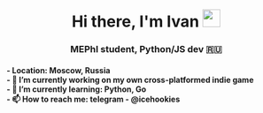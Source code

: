 <h1 align="center">Hi there, I'm Ivan 
<img src="https://github.com/blackcater/blackcater/raw/main/images/Hi.gif" height="32"/></h1>
<h3 align="center">MEPhI student, Python/JS dev 🇷🇺</h3>
<h4 align "center">
- Location: Moscow, Russia <br/>
- 🔭 I’m currently working on my own cross-platformed indie game <br/>
- 🌱 I’m currently learning: Python, Go <br/>
- 📫 How to reach me: telegram - @icehookies <br/>
</h4>
